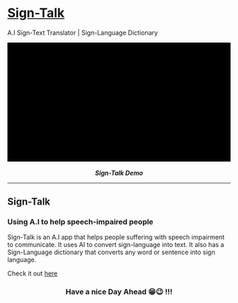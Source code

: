# [Sign-Talk](https://danieltk25.github.io/Sign-Talk/)</h2>
A.I Sign-Text Translator | Sign-Language Dictionary 

![alt text](demo1.gif)
<p align="center">
  <b><i>Sign-Talk Demo</i></b>


<br />
<hr />


<h2>Sign-Talk</h2>

<h3>Using A.I to help speech-impaired people</h3>


Sign-Talk is an A.I app that helps people suffering with speech impairment to communicate. It uses AI to convert sign-language into text. It also has a Sign-Language dictionary that converts any word or sentence into sign language.


Check it out [here](https://danieltk25.github.io/Sign-Talk/)

 
<h3 align="center">Have a nice Day Ahead 😁😉 !!!</h3>

[gmail]: DanielTk999@gmail.com
[danielchats]: https://danieltk26.github.io/Daniel-Chats/
[roblox]: https://www.roblox.com/users/466671545/profile
[myweb]: https://danieltk26.github.io/Daniel-Thomas/index.html#hero
[grp]: https://https://github.com/Super-Teen-Coders

